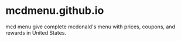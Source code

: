 # mcdmenu.github.io
mcd menu give complete mcdonald's menu with prices, coupons, and rewards  in United States.
